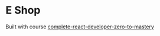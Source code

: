 # E Shop

Built with course [complete-react-developer-zero-to-mastery](https://www.udemy.com/course/complete-react-developer-zero-to-mastery)
